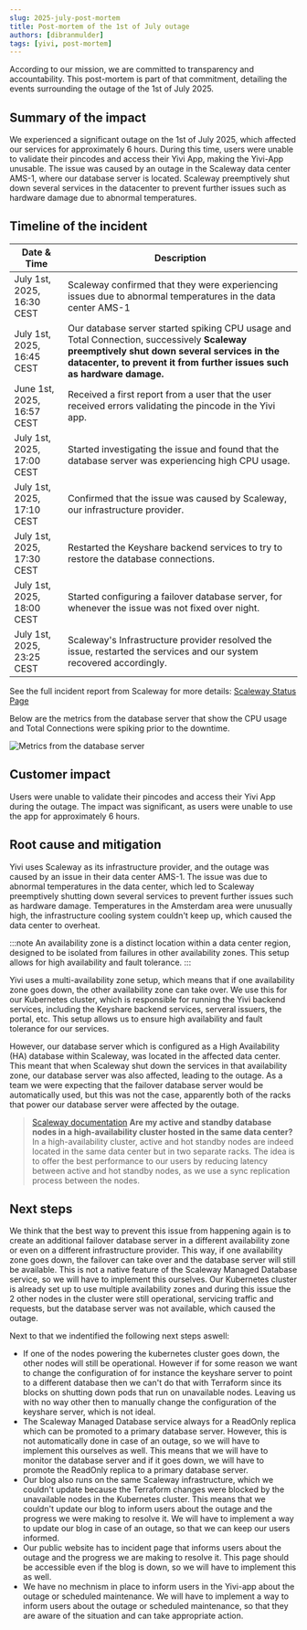 ```yaml
---
slug: 2025-july-post-mortem
title: Post-mortem of the 1st of July outage
authors: [dibranmulder]
tags: [yivi, post-mortem]
---
```


According to our mission, we are committed to transparency and accountability. This post-mortem is part of that commitment, detailing the events surrounding the outage of the 1st of July 2025.

## Summary of the impact
We experienced a significant outage on the 1st of July 2025, which affected our services for approximately 6 hours. During this time, users were unable to validate their pincodes and access their Yivi App, making the Yivi-App unusable. The issue was caused by an outage in the Scaleway data center AMS-1, where our database server is located. Scaleway preemptively shut down several services in the datacenter to prevent further issues such as hardware damage due to abnormal temperatures.

## Timeline of the incident
| Date & Time                      | Description                                                                                                                                                                                          |
|-----------------------------------|------------------------------------------------------------------------------------------------------------------------------------------------------------------------------------------------------|
| July 1st, 2025, 16:30 CEST       | Scaleway confirmed that they were experiencing issues due to abnormal temperatures in the data center AMS-1 |
| July 1st, 2025, 16:45 CEST       | Our database server started spiking CPU usage and Total Connection, successively **Scaleway preemptively shut down several services in the datacenter, to prevent it from further issues such as hardware damage.**|
| June 1st, 2025, 16:57 CEST       | Received a first report from a user that the user received errors validating the pincode in the Yivi app. |
| July 1st, 2025, 17:00 CEST       | Started investigating the issue and found that the database server was experiencing high CPU usage. |
| July 1st, 2025, 17:10 CEST       | Confirmed that the issue was caused by Scaleway, our infrastructure provider.  |
| July 1st, 2025, 17:30 CEST       | Restarted the Keyshare backend services to try to restore the database connections. |
| July 1st, 2025, 18:00 CEST       | Started configuring a failover database server, for whenever the issue was not fixed over night. |
| July 1st, 2025, 23:25 CEST       | Scaleway's Infrastructure provider resolved the issue, restarted the services and our system recovered accordingly.|

See the full incident report from Scaleway for more details: [Scaleway Status Page](https://status.scaleway.com/incidents/1vz4xfgy2gcl)

Below are the metrics from the database server that show the CPU usage and Total Connections were spiking prior to the downtime.

<div class="center-container">
    <img src="/img/database-usage-1-july.png" class="ll" alt="Metrics from the database server" />
</div>

## Customer impact
Users were unable to validate their pincodes and access their Yivi App during the outage. The impact was significant, as users were unable to use the app for approximately 6 hours.

## Root cause and mitigation
Yivi uses Scaleway as its infrastructure provider, and the outage was caused by an issue in their data center AMS-1. The issue was due to abnormal temperatures in the data center, which led to Scaleway preemptively shutting down several services to prevent further issues such as hardware damage. Temperatures in the Amsterdam area were unusually high, the infrastructure cooling system couldn't keep up, which caused the data center to overheat.

:::note
An availability zone is a distinct location within a data center region, designed to be isolated from failures in other availability zones. This setup allows for high availability and fault tolerance.
:::

Yivi uses a multi-availability zone setup, which means that if one availability zone goes down, the other availability zone can take over. We use this for our Kubernetes cluster, which is responsible for running the Yivi backend services, including the Keyshare backend services, serveral issuers, the portal, etc. This setup allows us to ensure high availability and fault tolerance for our services.

However, our database server which is configured as a High Availability (HA) database within Scaleway, was located in the affected data center. This meant that when Scaleway shut down the services in that availability zone, our database server was also affected, leading to the outage. As a team we were expecting that the failover database server would be automatically used, but this was not the case, apparently both of the racks that power our database server were affected by the outage.

> [Scaleway documentation](https://www.scaleway.com/en/docs/managed-databases-for-postgresql-and-mysql/faq/#are-my-active-and-standby-database-nodes-in-a-high-availability-cluster-hosted-in-the-same-data-center)
> **Are my active and standby database nodes in a high-availability cluster hosted in the same data center?**
> In a high-availability cluster, active and hot standby nodes are indeed located in the same data center but in two separate racks. The idea is to offer the best performance to our users by reducing latency between active and hot standby nodes, as we use a sync replication process between the nodes.

## Next steps
We think that the best way to prevent this issue from happening again is to create an additional failover database server in a different availability zone or even on a different infrastructure provider. This way, if one availability zone goes down, the failover can take over and the database server will still be available. This is not a native feature of the Scaleway Managed Database service, so we will have to implement this ourselves. Our Kubernetes cluster is already set up to use multiple availability zones and during this issue the 2 other nodes in the cluster were still operational, servicing traffic and requests, but the database server was not available, which caused the outage.

Next to that we indentified the following next steps aswell:
- If one of the nodes powering the kubernetes cluster goes down, the other nodes will still be operational. However if for some reason we want to change the configuration of for instance the keyshare server to point to a different database then we can't do that with Terraform since its blocks on shutting down pods that run on unavailable nodes. Leaving us with no way other then to manually change the configuration of the keyshare server, which is not ideal.
- The Scaleway Managed Database service always for a ReadOnly replica which can be promoted to a primary database server. However, this is not automatically done in case of an outage, so we will have to implement this ourselves as well. This means that we will have to monitor the database server and if it goes down, we will have to promote the ReadOnly replica to a primary database server.
- Our blog also runs on the same Scaleway infrastructure, which we couldn't update because the Terraform changes were blocked by the unavailable nodes in the Kubernetes cluster. This means that we couldn't update our blog to inform users about the outage and the progress we were making to resolve it. We will have to implement a way to update our blog in case of an outage, so that we can keep our users informed.
- Our public website has to incident page that informs users about the outage and the progress we are making to resolve it. This page should be accessible even if the blog is down, so we will have to implement this as well.
- We have no mechnism in place to inform users in the Yivi-app about the outage or scheduled maintenance. We will have to implement a way to inform users about the outage or scheduled maintenance, so that they are aware of the situation and can take appropriate action.


